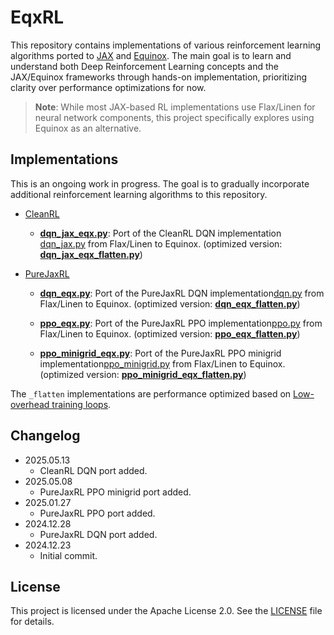 # EqxRL

This repository contains implementations of various reinforcement learning algorithms ported to [JAX](https://github.com/jax-ml/jax) and [Equinox](https://github.com/patrick-kidger/equinox). The main goal is to learn and understand both Deep Reinforcement Learning concepts and the JAX/Equinox frameworks through hands-on implementation, prioritizing clarity over performance optimizations for now.

> **Note**: While most JAX-based RL implementations use Flax/Linen for neural network components, this project specifically explores using Equinox as an alternative.

## Implementations

This is an ongoing work in progress. The goal is to gradually incorporate additional reinforcement learning algorithms to this repository.

* [CleanRL](https://github.com/vwxyzjn/cleanrl)

  * [**dqn_jax_eqx.py**](./ports/cleanrl/dqn_jax_eqx.py): Port of the CleanRL DQN implementation [dqn_jax.py](https://github.com/vwxyzjn/cleanrl/blob/master/cleanrl/dqn_jax.py) from Flax/Linen to Equinox. (optimized version: [**dqn_jax_eqx_flatten.py**](./ports/cleanrl/dqn_jax_eqx_flatten.py))
  
* [PureJaxRL](https://github.com/luchris429/purejaxrl)

  * [**dqn_eqx.py**](./ports/purejaxrl/dqn_eqx.py): Port of the PureJaxRL DQN implementation[dqn.py](https://github.com/luchris429/purejaxrl/blob/main/purejaxrl/dqn.py) from Flax/Linen to Equinox. (optimized version: [**dqn_eqx_flatten.py**](./ports/purejaxrl/dqn_eqx_flatten.py))

  * [**ppo_eqx.py**](./ports/purejaxrl/ppo_eqx.py): Port of the PureJaxRL PPO implementation[ppo.py](https://github.com/luchris429/purejaxrl/blob/main/purejaxrl/ppo.py) from Flax/Linen to Equinox. (optimized version: [**ppo_eqx_flatten.py**](./ports/purejaxrl/ppo_eqx_flatten.py))

  * [**ppo_minigrid_eqx.py**](./ports/purejaxrl/ppo_minigrid_eqx.py): Port of the PureJaxRL PPO minigrid implementation[ppo_minigrid.py](https://github.com/luchris429/purejaxrl/blob/main/purejaxrl/ppo_minigrid.py) from Flax/Linen to Equinox. (optimized version: [**ppo_minigrid_eqx_flatten.py**](./ports/purejaxrl/ppo_minigrid_eqx_flatten.py))

The `_flatten` implementations are performance optimized based on [Low-overhead training loops](https://docs.kidger.site/equinox/tricks/#low-overhead-training-loops).

## Changelog

* 2025.05.13
  * CleanRL DQN port added. 
* 2025.05.08
  * PureJaxRL PPO minigrid port added.
* 2025.01.27
  * PureJaxRL PPO port added.
* 2024.12.28
  * PureJaxRL DQN port added.
* 2024.12.23
  * Initial commit.

## License

This project is licensed under the Apache License 2.0. See the [LICENSE](./LICENSE) file for details.
